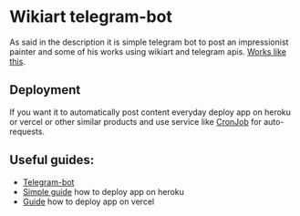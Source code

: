 # Wikiart telegram-bot
As said in the description it is simple telegram bot to post an impressionist painter and some of his works using wikiart and telegram apis. [Works like this](https://t.me/impressionism_twice_a_day).
## Deployment
If you want it to automatically post content everyday deploy app on heroku or vercel or other similar products and use service like [CronJob](https://cron-job.org/en/) for auto-requests.

## Useful guides:
- [Telegram-bot](https://pub.towardsai.net/build-deploy-a-python-bot-with-short-term-and-long-term-memory-a3f1cd6254b8)
- [Simple guide](https://www.youtube.com/watch?v=x8hVoalU0MA) how to deploy app on heroku
- [Guide](https://dev.to/andrewbaisden/how-to-deploy-a-python-flask-app-to-vercel-2o5k)  how to deploy app on vercel

